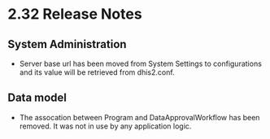 # 2.32 Release Notes

## System Administration
- Server base url has been moved from System Settings to configurations and its value will be retrieved from dhis2.conf.

## Data model
- The assocation between Program and DataApprovalWorkflow has been removed. It was not in use by any application logic.
